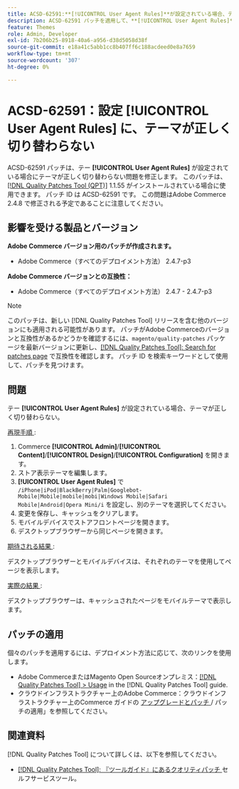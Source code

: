 ```yaml
---
title: ACSD-62591:**[!UICONTROL User Agent Rules]**が設定されている場合、テーマが切り替わらない
description: ACSD-62591 パッチを適用して、**[!UICONTROL User Agent Rules]**が設定されている場合にテーマが正しく切り替わらないAdobe Commerceの問題を修正してください。
feature: Themes
role: Admin, Developer
exl-id: 7b206b25-8918-40a6-a956-d38d5058d38f
source-git-commit: e18a41c5abb1cc8b407ff6c188acdeed0e8a7659
workflow-type: tm+mt
source-wordcount: '307'
ht-degree: 0%

---
```


# ACSD-62591：設定 [!UICONTROL User Agent Rules] に、テーマが正しく切り替わらない

ACSD-62591 パッチは、テー **[!UICONTROL User Agent Rules]** が設定されている場合にテーマが正しく切り替わらない問題を修正します。 このパッチは、[[!DNL Quality Patches Tool (QPT)]](/help/tools/quality-patches-tool/quality-patches-tool-to-self-serve-quality-patches.md) 1.1.55 がインストールされている場合に使用できます。 パッチ ID は ACSD-62591 です。 この問題はAdobe Commerce 2.4.8 で修正される予定であることに注意してください。

## 影響を受ける製品とバージョン

**Adobe Commerce バージョン用のパッチが作成されます。**
* Adobe Commerce（すべてのデプロイメント方法） 2.4.7-p3

**Adobe Commerce バージョンとの互換性：**
* Adobe Commerce（すべてのデプロイメント方法） 2.4.7 - 2.4.7-p3

>[!NOTE]
>
>このパッチは、新しい [!DNL Quality Patches Tool] リリースを含む他のバージョンにも適用される可能性があります。 パッチがAdobe Commerceのバージョンと互換性があるかどうかを確認するには、`magento/quality-patches` パッケージを最新バージョンに更新し、[[!DNL Quality Patches Tool]: Search for patches page](https://experienceleague.adobe.com/tools/commerce-quality-patches/index.html) で互換性を確認します。 パッチ ID を検索キーワードとして使用して、パッチを見つけます。

## 問題

テー **[!UICONTROL User Agent Rules]** が設定されている場合、テーマが正しく切り替わらない。

<u> 再現手順 </u>:

1. Commerce **[!UICONTROL Admin]**/**[!UICONTROL Content]**/**[!UICONTROL Design]**/**[!UICONTROL Configuration]** を開きます。
1. ストア表示テーマを編集します。
1. **[!UICONTROL User Agent Rules]** で `/iPhone|iPod|BlackBerry|Palm|Googlebot-Mobile|Mobile|mobile|mobi|Windows Mobile|Safari Mobile|Android|Opera Mini/i` を設定し、別のテーマを選択してください。
1. 変更を保存し、キャッシュをクリアします。
1. モバイルデバイスでストアフロントページを開きます。
1. デスクトップブラウザーから同じページを開きます。

<u> 期待される結果 </u>:

デスクトップブラウザーとモバイルデバイスは、それぞれのテーマを使用してページを表示します。

<u> 実際の結果 </u>:

デスクトップブラウザーは、キャッシュされたページをモバイルテーマで表示します。

## パッチの適用

個々のパッチを適用するには、デプロイメント方法に応じて、次のリンクを使用します。

* Adobe CommerceまたはMagento Open Sourceオンプレミス：[[!DNL Quality Patches Tool] > Usage](/help/tools/quality-patches-tool/usage.md) in the [!DNL Quality Patches Tool] guide.
* クラウドインフラストラクチャー上のAdobe Commerce：クラウドインフラストラクチャー上のCommerce ガイドの [ アップグレードとパッチ ](https://experienceleague.adobe.com/docs/commerce-cloud-service/user-guide/develop/upgrade/apply-patches.html)/ パッチの適用」を参照してください。


## 関連資料

[!DNL Quality Patches Tool] について詳しくは、以下を参照してください。

* [[!DNL Quality Patches Tool]: 『ツールガイド』にあるクオリティパッチ ](/help/tools/quality-patches-tool/quality-patches-tool-to-self-serve-quality-patches.md) セルフサービスツール。

